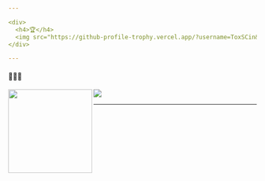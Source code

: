 ```yaml
---

<div>
  <h4>🏆</h4>
  <img src="https://github-profile-trophy.vercel.app/?username=ToxSCin&column=7"/>
</div>

---
```


<div>
  <h4>👨🏻‍💻</h4>
  <img height="170" align="left" src="https://github-readme-stats.vercel.app/api?username=ToxSCin&count_private=true&include_all_commits=true" />
  <img src="https://github-readme-stats.vercel.app/api/top-langs/?username=ToxSCin&layout=compact" />
</div>

---

